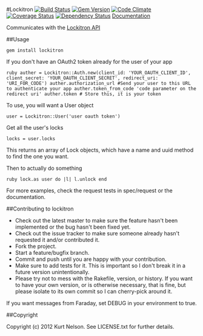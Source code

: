 #Lockitron
[![Build Status](https://secure.travis-ci.org/kurtisnelson/lockitron.png)](http://travis-ci.org/kurtisnelson/lockitron)
[![Gem Version](https://badge.fury.io/rb/lockitron.png)](http://badge.fury.io/rb/lockitron)
[![Code Climate](https://codeclimate.com/github/kurtisnelson/lockitron.png)](https://codeclimate.com/github/kurtisnelson/lockitron)
[![Coverage Status](https://coveralls.io/repos/kurtisnelson/lockitron/badge.png?branch=master)](https://coveralls.io/r/kurtisnelson/lockitron)
[![Dependency Status](https://gemnasium.com/kurtisnelson/lockitron.png)](https://gemnasium.com/kurtisnelson/lockitron)
[Documentation](http://rubydoc.info/gems/lockitron/)

Communicates with the [Lockitron API](http://api.lockitron.com)

##Usage

  `gem install lockitron`

If you don't have an OAuth2 token already for the user of your app

  ``ruby
  auther = Lockitron::Auth.new(client_id: 'YOUR_OAUTH_CLIENT_ID', client_secret: 'YOUR_OAUTH_CLIENT_SECRET', redirect_uri: 'URI_FOR_CODE')
  auther.authorization_url #Send your user to this URL to authenticate your app
  auther.token_from_code 'code parameter on the redirect uri'
  auther.token # Store this, it is your token
  ``

To use, you will want a User object

  `user = Lockitron::User('user oauth token')`

Get all the user's locks

  `locks = user.locks`

This returns an array of Lock objects, which have a name and uuid method to find the one you want.

Then to actually do something

  ``ruby
  lock.as user do |l|
    l.unlock
  end
  ``

For more examples, check the request tests in spec/request or the documentation.

##Contributing to lockitron
 
* Check out the latest master to make sure the feature hasn't been implemented or the bug hasn't been fixed yet.
* Check out the issue tracker to make sure someone already hasn't requested it and/or contributed it.
* Fork the project.
* Start a feature/bugfix branch.
* Commit and push until you are happy with your contribution.
* Make sure to add tests for it. This is important so I don't break it in a future version unintentionally.
* Please try not to mess with the Rakefile, version, or history. If you want to have your own version, or is otherwise necessary, that is fine, but please isolate to its own commit so I can cherry-pick around it.

If you want messages from Faraday, set DEBUG in your environment to true.

##Copyright

Copyright (c) 2012 Kurt Nelson. See LICENSE.txt for
further details.

